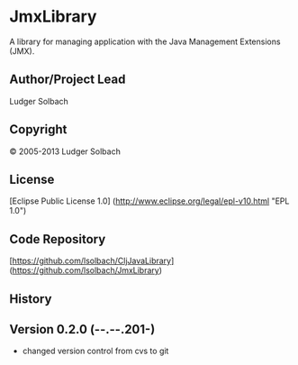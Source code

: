 JmxLibrary
==========

A library for managing application with the Java Management Extensions (JMX).

Author/Project Lead
-------------------
Ludger Solbach

Copyright
---------
© 2005-2013 Ludger Solbach

License
-------
[Eclipse Public License 1.0] (http://www.eclipse.org/legal/epl-v10.html "EPL 1.0")

Code Repository
---------------
[https://github.com/lsolbach/CljJavaLibrary] (https://github.com/lsolbach/JmxLibrary)

History
-------

Version 0.2.0 (--.--.201-)
--------------------------
* changed version control from cvs to git

